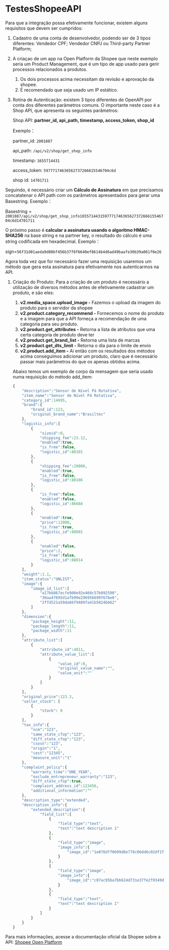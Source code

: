 # TestesShopeeAPI

Para que a integração possa efetivamente funcionar, existem alguns requisitos que devem ser cumpridos:

1. Cadastro de uma conta de desenvolvedor, podendo ser de 3 tipos diferentes:  Vendedor CPF; Vendedor CNPJ ou Third-party Partner Platform;
2. A criaçao de um app na Open Platform da Shopee que neste exemplo seria um Product Management, que é um tipo de app usado para gerir processos relacionados a produtos.
    1. Os dois processos acima necessitam da revisão e aprovação da shopee.
    2. É recomendado que seja usado um IP estático.

1. Rotina de Autenticação: existem 3 tipos diferentes de OpenAPI por conta dos diferentes parâmetros comuns. O importante neste caso é a Shop API, que apresenta os seguintes parâmetros:
    
    Shop API: **partner_id, api_path, timestamp, access_token, shop_id**
    
    Exemplo：
    
    partner_id: `2001887`
    
    api_path: `/api/v2/shop/get_shop_info`
    
    timestamp: `1655714431`
    
    access_token: `59777174636562737266615546704c6d`
    
    shop id: `14701711`
    

Seguindo, é necessário criar um ****Cálculo de Assinatura**** em que precisamos concatatenar o API path com os parâmetros apresentados para gerar uma Basestring. Exemplo：

Basestring = `2001887/api/v2/shop/get_shop_info165571443159777174636562737266615546704c6d14701711`

O próximo passo é **calcular a assinatura usando o algoritmo HMAC-SHA256** na base string e na partner key, o resultado do cálculo é uma string codificada em hexadecimal. Exemplo：

sign=`56f31d01aeda9d08bf456b37f6f6640ef8614b4d6ad49baafe30b39a061f0e26`

Agora toda vez que for necessário fazer uma requisição usaremos um método que gera esta assinatura para efetivamente nos autenticarmos na API. 



1. Criação do Produto: Para a criação de um produto é necessário a utilização de diversos métodos antes de efetivamente cadastrar um produto, e são eles: 
    1. **v2.media_space.upload_image -** Fazemos o upload da imagem do produto para o servidor da shopee
    2. **v2.product.category_recommend -** Fornecemos o nome do produto e a imagem para que a API forneça a recomendação de uma categoria para  seu produto.
    3. **v2.product.get_attributes -** Retorna a lista de atributos que uma certa categoria de produto deve ter
    4. **v2.product.get_brand_list -** Retorna uma lista de marcas
    5. **v2.product.get_dts_limit -** Retorna o dia para o limite de envio
    6. **v2.product.add_item -** Ai então com os resultados dos métodos acima conseguimos adicionar um produto, claro que é necessário passar mais parâmetros do que os apenas obtidos acima.
    
    Abaixo temos um exemplo de corpo da mensagem que seria usado numa requisição do método add_item:
    
    ```php
    {
        "description":"Sensor de Nível Pá Rotativa",
        "item_name":"Sensor de Nível Pá Rotativa",
        "category_id":14695,
        "brand":{
            "brand_id":123,
            "original_brand_name":"Brasiltec"
        },
        "logistic_info":[
            {
                "sizeid":0,
                "shipping_fee":23.12,
                "enabled":true,
                "is_free":false,
                "logistic_id":80101
            },
            {
                "shipping_fee":20000,
                "enabled":true,
                "is_free":false,
                "logistic_id":80106
            },
            {
                "is_free":false,
                "enabled":false,
                "logistic_id":86668
            },
            {
                "enabled":true,
                "price":12000,
                "is_free":true,
                "logistic_id":88001
            },
            {
                "enabled":false,
                "price":2,
                "is_free":false,
                "logistic_id":88014
            }
        ],
        "weight":1.1,
        "item_status":"UNLIST",
        "image":{
            "image_id_list":[
                "a17bb867ecfe900e92e460c57b892590",
                "30aa47695d1afb99e296956699f67be6",
                "2ffd521a59da66f9489fa41b5824bb62"
            ]
        },
        "dimension":{
            "package_height":11,
            "package_length":11,
            "package_width":11
        },
        "attribute_list":[
            {
                "attribute_id":4811,
                "attribute_value_list":[
                    {
                        "value_id":0,
                        "original_value_name":"",
                        "value_unit":""
                    }
                ]
            }
        ],
        "original_price":123.3,
        "seller_stock": [
            {
                "stock": 0
            }
        ],
        "tax_info":{
            "ncm":"123",
            "same_state_cfop":"123",
            "diff_state_cfop":"123",
            "csosn":"123",
            "origin":"1",
            "cest":"12345",
            "measure_unit":"1"
        },
        "complaint_policy":{
            "warranty_time":"ONE_YEAR",
            "exclude_entrepreneur_warranty":"123",
            "diff_state_cfop":true,
            "complaint_address_id":123456,
            "additional_information":""
        },
        "description_type":"extended",
        "description_info":{
            "extended_description":{
                "field_list":[
                    {
                        "field_type":"text",
                        "text":"text description 1"
                    },
                    {
                        "field_type":"image",
                        "image_info":{
                            "image_id":"1e076dff0699d8e778c06dd6c02df1fe"
                        }
                    },
                    {
                        "field_type":"image",
                        "image_info":{
                            "image_id":"c07ac95ba7bb624d731e37fe2f0349de"
                        }
                    },
                    {
                        "field_type":"text",
                        "text":"text description 1"
                    }
                ]
            }
        }
    }
    ```
    

Para mais informações, acesse a documentação oficial da Shopee sobre a API: [Shopee Open Platform](https://open.shopee.com/)
